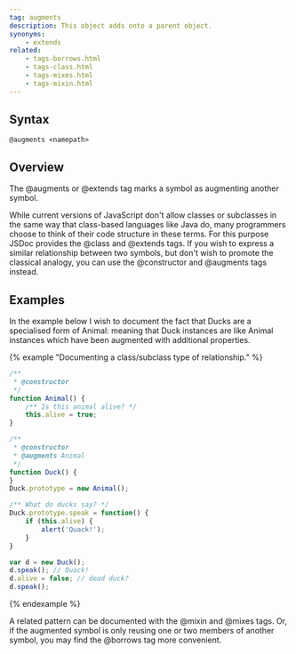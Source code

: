 ```yaml
---
tag: augments
description: This object adds onto a parent object.
synonyms:
    - extends
related:
    - tags-borrows.html
    - tags-class.html
    - tags-mixes.html
    - tags-mixin.html
---
```


## Syntax

`@augments <namepath>`


## Overview

The @augments or @extends tag marks a symbol as augmenting another symbol.

While current versions of JavaScript don't allow classes or subclasses in the same way that
class-based languages like Java do, many programmers choose to think of their code structure in
these terms. For this purpose JSDoc provides the @class and @extends tags. If you wish to express a
similar relationship between two symbols, but don't wish to promote the classical analogy, you can
use the @constructor and @augments tags instead.


## Examples

In the example below I wish to document the fact that Ducks are a specialised form of Animal:
meaning that Duck instances are like Animal instances which have been augmented with additional
properties.

{% example "Documenting a class/subclass type of relationship." %}

```js
/**
 * @constructor
 */
function Animal() {
    /** Is this animal alive? */
    this.alive = true;
}

/**
 * @constructor
 * @augments Animal
 */
function Duck() {
}
Duck.prototype = new Animal();

/** What do ducks say? */
Duck.prototype.speak = function() {
    if (this.alive) {
        alert('Quack!');
    }
}

var d = new Duck();
d.speak(); // Quack!
d.alive = false; // dead duck?
d.speak();
```
{% endexample %}

A related pattern can be documented with the @mixin and @mixes tags. Or, if the augmented symbol is
only reusing one or two members of another symbol, you may find the @borrows tag more convenient.
